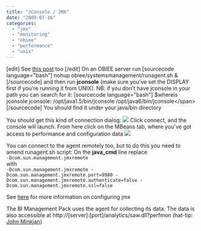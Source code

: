 ```yaml
---
title: "JConsole / JMX"
date: "2009-07-16"
categories: 
  - "jmx"
  - "monitoring"
  - "obiee"
  - "performance"
  - "unix"
---
```


\[edit\] See [this post](/2009/07/21/jconsole-/-jmx-followup/) too \[/edit\] On an OBIEE server run \[sourcecode language="bash"\] nohup obiee/systemsmanagement/runagent.sh &amp; \[/sourcecode\] and then run **jconsole** (make sure you've set the DISPLAY first if you're running it from UNIX). NB: if you don't have jconsole in your path you can search for it: \[sourcecode language="bash"\] $whereis jconsole jconsole: /opt/java1.5/bin/jconsole /opt/java6/bin/jconsole&lt;/span&gt; \[/sourcecode\] You should find it under your java/bin directory

You should get this kind of connection dialog: [![](http://rnm1978.files.wordpress.com/2009/07/jconsole_connect.png?w=299)](http://rnm1978.files.wordpress.com/2009/07/jconsole_connect.png) Click connect, and the console will launch. From here click on the MBeans tab, where you've got access to performance and configuration data [![](http://rnm1978.files.wordpress.com/2009/07/jconsole.png?w=300)](http://rnm1978.files.wordpress.com/2009/07/jconsole.png)

You can connect to the agent remotely too, but to do this you need to amend runagent.sh script: On the **java\_cmd** line replace  
`-Dcom.sun.management.jmxremote`  
with  
`-Dcom.sun.management.jmxremote -Dcom.sun.management.jmxremote.port=9980 -Dcom.sun.management.jmxremote.authenticate=false -Dcom.sun.management.jmxremote.ssl=false`  

See [here](http://java.sun.com/j2se/1.5.0/docs/guide/management/agent.html#remote) for more information on configuring jmx

The BI Management Pack uses the agent for collecting its data. The data is also accessible at http://\[server\]:\[port\]/analytics/saw.dll?perfmon (hat-tip: [John Minkjan](http://obiee101.blogspot.com/2009/07/obiee-perfmon-performance-monitor.html))
